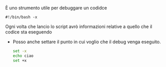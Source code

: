 È uno strumento utile per debuggare un codidce

```
#!/bin/bash -x
```

Ogni volta che lancio lo script avrò informazioni relative a quello che il codice sta eseguendo

- Posso anche settare il punto in cui voglio che il debug venga eseguito.

	```bash
	set -x
	echo ciao
	set +x
	```
